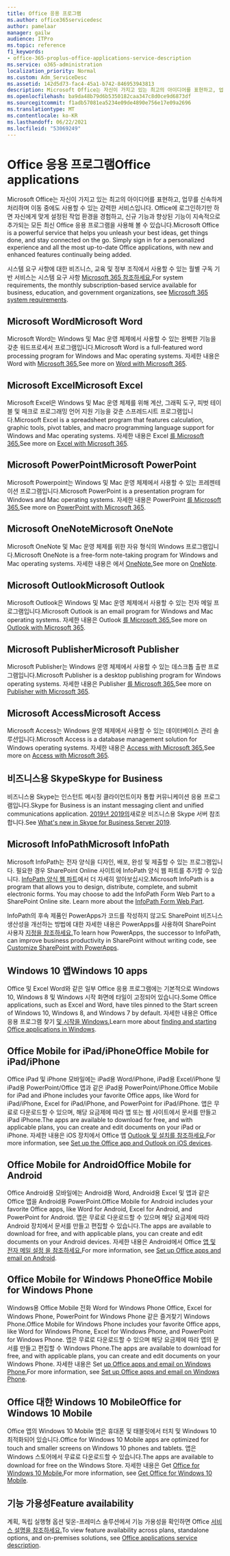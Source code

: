 ```yaml
---
title: Office 응용 프로그램
ms.author: office365servicedesc
author: pamelaar
manager: gailw
audience: ITPro
ms.topic: reference
f1_keywords:
- office-365-proplus-office-applications-service-description
ms.service: o365-administration
localization_priority: Normal
ms.custom: Adm_ServiceDesc
ms.assetid: 142d5d73-fac4-45a1-b742-846953943813
description: Microsoft Office는 자신이 가지고 있는 최고의 아이디어를 표현하고, 업무를 신속하게 처리하며 이동 중에도 사용할 수 있는 강력한 서비스입니다. Office에 로그인하기만 하면 자신에게 맞게 설정된 작업 환경을 경험하고, 신규 기능과 향상된 기능이 지속적으로 추가되는 모든 최신 Office 응용 프로그램을 사용해 볼 수 있습니다.
ms.openlocfilehash: ba9da48b79d6b5350182caa347c8d0ce9d6873df
ms.sourcegitcommit: f1adb57081ea5234e09de4890e756e17e09a2696
ms.translationtype: MT
ms.contentlocale: ko-KR
ms.lasthandoff: 06/22/2021
ms.locfileid: "53069249"
---
```

# <a name="office-applications"></a><span data-ttu-id="7c489-104">Office 응용 프로그램</span><span class="sxs-lookup"><span data-stu-id="7c489-104">Office applications</span></span>

<span data-ttu-id="7c489-p102">Microsoft Office는 자신이 가지고 있는 최고의 아이디어를 표현하고, 업무를 신속하게 처리하며 이동 중에도 사용할 수 있는 강력한 서비스입니다. Office에 로그인하기만 하면 자신에게 맞게 설정된 작업 환경을 경험하고, 신규 기능과 향상된 기능이 지속적으로 추가되는 모든 최신 Office 응용 프로그램을 사용해 볼 수 있습니다.</span><span class="sxs-lookup"><span data-stu-id="7c489-p102">Microsoft Office is a powerful service that helps you unleash your best ideas, get things done, and stay connected on the go. Simply sign in for a personalized experience and all the most up-to-date Office applications, with new and enhanced features continually being added.</span></span>
  
<span data-ttu-id="7c489-107">시스템 요구 사항에 대한 비즈니스, 교육 및 정부 조직에서 사용할 수 있는 월별 구독 기반 서비스는 시스템 요구 사항 [Microsoft 365 참조하세요.](https://products.office.com/office-system-requirements/#Office365forBEG)</span><span class="sxs-lookup"><span data-stu-id="7c489-107">For system requirements, the monthly subscription-based service available for business, education, and government organizations, see [Microsoft 365 system requirements](https://products.office.com/office-system-requirements/#Office365forBEG).</span></span>
  
## <a name="microsoft-word"></a><span data-ttu-id="7c489-108">Microsoft Word</span><span class="sxs-lookup"><span data-stu-id="7c489-108">Microsoft Word</span></span>

<span data-ttu-id="7c489-109">Microsoft Word는 Windows 및 Mac 운영 체제에서 사용할 수 있는 완벽한 기능을 갖춘 워드프로세서 프로그램입니다.</span><span class="sxs-lookup"><span data-stu-id="7c489-109">Microsoft Word is a full-featured word processing program for Windows and Mac operating systems.</span></span> <span data-ttu-id="7c489-110">자세한 내용은 Word with [Microsoft 365.](https://www.microsoft.com/microsoft-365/word)</span><span class="sxs-lookup"><span data-stu-id="7c489-110">See more on [Word with Microsoft 365](https://www.microsoft.com/microsoft-365/word).</span></span>

## <a name="microsoft-excel"></a><span data-ttu-id="7c489-111">Microsoft Excel</span><span class="sxs-lookup"><span data-stu-id="7c489-111">Microsoft Excel</span></span>

<span data-ttu-id="7c489-112">Microsoft Excel은 Windows 및 Mac 운영 체제를 위해 계산, 그래픽 도구, 피벗 테이블 및 매크로 프로그래밍 언어 지원 기능을 갖춘 스프레드시트 프로그램입니다.</span><span class="sxs-lookup"><span data-stu-id="7c489-112">Microsoft Excel is a spreadsheet program that features calculation, graphic tools, pivot tables, and macro programming language support for Windows and Mac operating systems.</span></span> <span data-ttu-id="7c489-113">자세한 내용은 Excel [를 Microsoft 365.](https://www.microsoft.com/microsoft-365/excel)</span><span class="sxs-lookup"><span data-stu-id="7c489-113">See more on [Excel with Microsoft 365](https://www.microsoft.com/microsoft-365/excel).</span></span>
  
## <a name="microsoft-powerpoint"></a><span data-ttu-id="7c489-114">Microsoft PowerPoint</span><span class="sxs-lookup"><span data-stu-id="7c489-114">Microsoft PowerPoint</span></span>

<span data-ttu-id="7c489-115">Microsoft Powerpoint는 Windows 및 Mac 운영 체제에서 사용할 수 있는 프레젠테이션 프로그램입니다.</span><span class="sxs-lookup"><span data-stu-id="7c489-115">Microsoft PowerPoint is a presentation program for Windows and Mac operating systems.</span></span> <span data-ttu-id="7c489-116">자세한 내용은 PowerPoint [를 Microsoft 365.](https://www.microsoft.com/microsoft-365/powerpoint)</span><span class="sxs-lookup"><span data-stu-id="7c489-116">See more on [PowerPoint with Microsoft 365](https://www.microsoft.com/microsoft-365/powerpoint).</span></span>

## <a name="microsoft-onenote"></a><span data-ttu-id="7c489-117">Microsoft OneNote</span><span class="sxs-lookup"><span data-stu-id="7c489-117">Microsoft OneNote</span></span>

<span data-ttu-id="7c489-118">Microsoft OneNote 및 Mac 운영 체제를 위한 자유 형식의 Windows 프로그램입니다.</span><span class="sxs-lookup"><span data-stu-id="7c489-118">Microsoft OneNote is a free-form note-taking program for Windows and Mac operating systems.</span></span> <span data-ttu-id="7c489-119">자세한 내용은 에서 [OneNote.](https://www.microsoft.com/microsoft-365/onenote/digital-note-taking-app)</span><span class="sxs-lookup"><span data-stu-id="7c489-119">See more on [OneNote](https://www.microsoft.com/microsoft-365/onenote/digital-note-taking-app).</span></span>
  
## <a name="microsoft-outlook"></a><span data-ttu-id="7c489-120">Microsoft Outlook</span><span class="sxs-lookup"><span data-stu-id="7c489-120">Microsoft Outlook</span></span>

<span data-ttu-id="7c489-121">Microsoft Outlook은 Windows 및 Mac 운영 체제에서 사용할 수 있는 전자 메일 프로그램입니다.</span><span class="sxs-lookup"><span data-stu-id="7c489-121">Microsoft Outlook is an email program for Windows and Mac operating systems.</span></span> <span data-ttu-id="7c489-122">자세한 내용은 Outlook [를 Microsoft 365.](https://www.microsoft.com/microsoft-365/outlook/outlook-personal-email-plans)</span><span class="sxs-lookup"><span data-stu-id="7c489-122">See more on [Outlook with Microsoft 365](https://www.microsoft.com/microsoft-365/outlook/outlook-personal-email-plans).</span></span>
  
## <a name="microsoft-publisher"></a><span data-ttu-id="7c489-123">Microsoft Publisher</span><span class="sxs-lookup"><span data-stu-id="7c489-123">Microsoft Publisher</span></span>

<span data-ttu-id="7c489-124">Microsoft Publisher는 Windows 운영 체제에서 사용할 수 있는 데스크톱 출판 프로그램입니다.</span><span class="sxs-lookup"><span data-stu-id="7c489-124">Microsoft Publisher is a desktop publishing program for Windows operating systems.</span></span> <span data-ttu-id="7c489-125">자세한 내용은 Publisher [를 Microsoft 365.](https://www.microsoft.com/microsoft-365/publisher)</span><span class="sxs-lookup"><span data-stu-id="7c489-125">See more on [Publisher with Microsoft 365](https://www.microsoft.com/microsoft-365/publisher).</span></span>
  
## <a name="microsoft-access"></a><span data-ttu-id="7c489-126">Microsoft Access</span><span class="sxs-lookup"><span data-stu-id="7c489-126">Microsoft Access</span></span>

<span data-ttu-id="7c489-127">Microsoft Access는 Windows 운영 체제에서 사용할 수 있는 데이터베이스 관리 솔루션입니다.</span><span class="sxs-lookup"><span data-stu-id="7c489-127">Microsoft Access is a database management solution for Windows operating systems.</span></span> <span data-ttu-id="7c489-128">자세한 내용은 [Access with Microsoft 365.](https://www.microsoft.com/microsoft-365/access)</span><span class="sxs-lookup"><span data-stu-id="7c489-128">See more on [Access with Microsoft 365](https://www.microsoft.com/microsoft-365/access).</span></span>
  
## <a name="skype-for-business"></a><span data-ttu-id="7c489-129">비즈니스용 Skype</span><span class="sxs-lookup"><span data-stu-id="7c489-129">Skype for Business</span></span>

<span data-ttu-id="7c489-130">비즈니스용 Skype는 인스턴트 메시징 클라이언트이자 통합 커뮤니케이션 응용 프로그램입니다.</span><span class="sxs-lookup"><span data-stu-id="7c489-130">Skype for Business is an instant messaging client and unified communications application.</span></span> <span data-ttu-id="7c489-131">[2019년 2019의](/skypeforbusiness/whats-new)새로운 비즈니스용 Skype 서버 참조합니다.</span><span class="sxs-lookup"><span data-stu-id="7c489-131">See [What's new in Skype for Business Server 2019](/skypeforbusiness/whats-new).</span></span>
  
## <a name="microsoft-infopath"></a><span data-ttu-id="7c489-132">Microsoft InfoPath</span><span class="sxs-lookup"><span data-stu-id="7c489-132">Microsoft InfoPath</span></span>

<span data-ttu-id="7c489-p111">Microsoft InfoPath는 전자 양식을 디자인, 배포, 완성 및 제출할 수 있는 프로그램입니다. 필요한 경우 SharePoint Online 사이트에 InfoPath 양식 웹 파트를 추가할 수 있습니다. [InfoPath 양식 웹 파트](https://go.microsoft.com/fwlink/p/?LinkId=271687)에서 더 자세히 알아보십시오.</span><span class="sxs-lookup"><span data-stu-id="7c489-p111">Microsoft InfoPath is a program that allows you to design, distribute, complete, and submit electronic forms. You may choose to add the InfoPath Form Web Part to a SharePoint Online site. Learn more about the [InfoPath Form Web Part](https://go.microsoft.com/fwlink/p/?LinkId=271687).</span></span>

<span data-ttu-id="7c489-136">InfoPath의 후속 제품인 PowerApps가 코드를 작성하지 않고도 SharePoint 비즈니스 생산성을 개선하는 방법에 대한 자세한 내용은 PowerApps를 사용하여 SharePoint 사용자 [지정을 참조하세요.](https://powerapps.microsoft.com/infopath/)</span><span class="sxs-lookup"><span data-stu-id="7c489-136">To learn how PowerApps, the successor to InfoPath, can improve business productivity in SharePoint without writing code, see [Customize SharePoint with PowerApps](https://powerapps.microsoft.com/infopath/).</span></span>
  
## <a name="windows-10-apps"></a><span data-ttu-id="7c489-137">Windows 10 앱</span><span class="sxs-lookup"><span data-stu-id="7c489-137">Windows 10 apps</span></span>

<span data-ttu-id="7c489-138">Office 및 Excel Word와 같은 일부 Office 응용 프로그램에는 기본적으로 Windows 10, Windows 8 및 Windows 시작 화면에 타일이 고정되어 있습니다.</span><span class="sxs-lookup"><span data-stu-id="7c489-138">Some Office applications, such as Excel and Word, have tiles pinned to the Start screen of Windows 10, Windows 8, and Windows 7 by default.</span></span> <span data-ttu-id="7c489-139">자세한 내용은 Office 응용 프로그램 찾기 [및 시작을 Windows.](https://support.microsoft.com/office/907ce545-6ae8-459b-8d9d-de6764a635d6)</span><span class="sxs-lookup"><span data-stu-id="7c489-139">Learn more about [finding and starting Office applications in Windows](https://support.microsoft.com/office/907ce545-6ae8-459b-8d9d-de6764a635d6).</span></span>
  
## <a name="office-mobile-for-ipadiphone"></a><span data-ttu-id="7c489-140">Office Mobile for iPad/iPhone</span><span class="sxs-lookup"><span data-stu-id="7c489-140">Office Mobile for iPad/iPhone</span></span>

<span data-ttu-id="7c489-141">Office iPad 및 iPhone 모바일에는 iPad용 Word/iPhone, iPad용 Excel/iPhone 및 iPad용 PowerPoint/Office 앱과 같은 iPad용 PowerPoint/iPhone.</span><span class="sxs-lookup"><span data-stu-id="7c489-141">Office Mobile for iPad and iPhone includes your favorite Office apps, like Word for iPad/iPhone, Excel for iPad/iPhone, and PowerPoint for iPad/iPhone.</span></span> <span data-ttu-id="7c489-142">앱은 무료로 다운로드할 수 있으며, 해당 요금제에 따라 앱 또는 웹 사이트에서 문서를 만들고 iPad iPhone.</span><span class="sxs-lookup"><span data-stu-id="7c489-142">The apps are available to download for free, and with applicable plans, you can create and edit documents on your iPad or iPhone.</span></span> <span data-ttu-id="7c489-143">자세한 내용은 iOS 장치에서 Office 앱 [Outlook 및 설치를 참조하세요.](https://support.microsoft.com/office/0402b37e-49c4-4419-a030-f34c2013041f)</span><span class="sxs-lookup"><span data-stu-id="7c489-143">For more information, see [Set up the Office app and Outlook on iOS devices](https://support.microsoft.com/office/0402b37e-49c4-4419-a030-f34c2013041f).</span></span>

## <a name="office-mobile-for-android"></a><span data-ttu-id="7c489-144">Office Mobile for Android</span><span class="sxs-lookup"><span data-stu-id="7c489-144">Office Mobile for Android</span></span>

<span data-ttu-id="7c489-145">Office Android용 모바일에는 Android용 Word, Android용 Excel 및 앱과 같은 Office 앱을 Android용 PowerPoint.</span><span class="sxs-lookup"><span data-stu-id="7c489-145">Office Mobile for Android includes your favorite Office apps, like Word for Android, Excel for Android, and PowerPoint for Android.</span></span> <span data-ttu-id="7c489-146">앱은 무료로 다운로드할 수 있으며 해당 요금제에 따라 Android 장치에서 문서를 만들고 편집할 수 있습니다.</span><span class="sxs-lookup"><span data-stu-id="7c489-146">The apps are available to download for free, and with applicable plans, you can create and edit documents on your Android devices.</span></span> <span data-ttu-id="7c489-147">자세한 내용은 Android에서 Office [앱 및 전자 메일 설정 을 참조하세요.](https://support.office.com/article/6ef2ebf2-fc2d-474a-be4a-5a801365c87f)</span><span class="sxs-lookup"><span data-stu-id="7c489-147">For more information, see [Set up Office apps and email on Android](https://support.office.com/article/6ef2ebf2-fc2d-474a-be4a-5a801365c87f).</span></span>

## <a name="office-mobile-for-windows-phone"></a><span data-ttu-id="7c489-148">Office Mobile for Windows Phone</span><span class="sxs-lookup"><span data-stu-id="7c489-148">Office Mobile for Windows Phone</span></span>

<span data-ttu-id="7c489-149">Windows용 Office Mobile 전화 Word for Windows Phone Office, Excel for Windows Phone, PowerPoint for Windows Phone 같은 즐겨찾기 Windows Phone.</span><span class="sxs-lookup"><span data-stu-id="7c489-149">Office Mobile for Windows Phone includes your favorite Office apps, like Word for Windows Phone, Excel for Windows Phone, and PowerPoint for Windows Phone.</span></span> <span data-ttu-id="7c489-150">앱은 무료로 다운로드할 수 있으며 해당 요금제에 따라 앱의 문서를 만들고 편집할 수 Windows Phone.</span><span class="sxs-lookup"><span data-stu-id="7c489-150">The apps are available to download for free, and with applicable plans, you can create and edit documents on your Windows Phone.</span></span> <span data-ttu-id="7c489-151">자세한 내용은 Set [up Office apps and email on Windows Phone.](https://support.office.com/article/9bccc8b8-a321-4d0d-a45e-6e06a3438e43)</span><span class="sxs-lookup"><span data-stu-id="7c489-151">For more information, see [Set up Office apps and email on Windows Phone](https://support.office.com/article/9bccc8b8-a321-4d0d-a45e-6e06a3438e43).</span></span>

## <a name="office-for-windows-10-mobile"></a><span data-ttu-id="7c489-152">Office 대한 Windows 10 Mobile</span><span class="sxs-lookup"><span data-stu-id="7c489-152">Office for Windows 10 Mobile</span></span>

<span data-ttu-id="7c489-153">Office 앱의 Windows 10 Mobile 앱은 휴대폰 및 태블릿에서 터치 및 Windows 10 최적화되어 있습니다.</span><span class="sxs-lookup"><span data-stu-id="7c489-153">Office for Windows 10 Mobile apps are optimized for touch and smaller screens on Windows 10 phones and tablets.</span></span> <span data-ttu-id="7c489-154">앱은 Windows 스토어에서 무료로 다운로드할 수 있습니다.</span><span class="sxs-lookup"><span data-stu-id="7c489-154">The apps are available to download for free on the Windows Store.</span></span> <span data-ttu-id="7c489-155">자세한 내용은 Get [Office for Windows 10 Mobile.](https://products.office.com/mobile/office-mobile-apps-for-windows)</span><span class="sxs-lookup"><span data-stu-id="7c489-155">For more information, see [Get Office for Windows 10 Mobile](https://products.office.com/mobile/office-mobile-apps-for-windows).</span></span>
  
## <a name="feature-availability"></a><span data-ttu-id="7c489-156">기능 가용성</span><span class="sxs-lookup"><span data-stu-id="7c489-156">Feature availability</span></span>

<span data-ttu-id="7c489-157">계획, 독립 실행형 옵션 및온-프레미스 솔루션에서 기능 가용성을 확인하면 Office [서비스 설명을 참조하세요.](office-applications-service-description.md)</span><span class="sxs-lookup"><span data-stu-id="7c489-157">To view feature availability across plans, standalone options, and on-premises solutions, see [Office applications service description](office-applications-service-description.md).</span></span>
